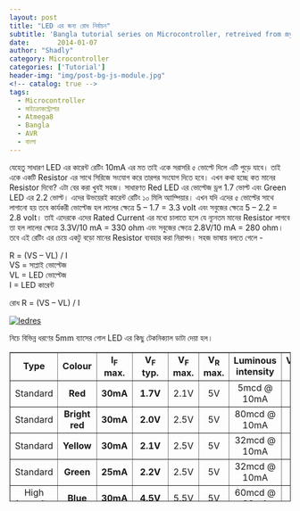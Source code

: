 ```yaml
---
layout: post
title: "LED এর জন্য রোধ নির্বাচন"
subtitle: 'Bangla tutorial series on Microcontroller, retreived from my previous blog d15tech.com. Dated here according to the original published date.'
date:       2014-01-07
author: "Shadly"
category: Microcontroller
categories: ['Tutorial']
header-img: "img/post-bg-js-module.jpg"
<!-- catalog: true -->
tags:
  - Microcontroller
  - মাইক্রোকন্ট্রোলার
  - Atmega8
  - Bangla
  - AVR
  - বাংলা
---
```



যেহেতু সাধারণ LED এর কারেন্ট রেটিং 10mA এর মত তাই একে সরাসরি ৫ ভোল্টে দিলে এটি পুড়ে যাবে। তাই একে একটি Resistor এর সাথে সিরিজে সংযোগ করে তারপর সংযোগ দিতে হবে। এখন কথা হচ্ছে কত মানের Resistor দিবো? এটা বের করা খুবই সহজ। সাধারণত Red LED এর ভোল্টেজ ড্রপ 1.7 ভোল্ট এবং Green LED এর 2.2 ভোল্ট। এদের উভয়েরই কারেন্ট রেটিং ১০ মিলি অ্যাম্পিয়ার। এখন যদি এদের ৫ ভোল্টের সাথে লাগানো হয় তবে কার্যকরী ভোল্টেজ হল লালের ক্ষেত্রে 5 – 1.7 = 3.3 volt এবং সবুজের ক্ষেত্রে 5 – 2.2 = 2.8 volt। তাই এদেরকে এদের Rated Current এর মধ্যে চালাতে হলে যে ন্যূনতম মানের Resistor লাগবে তা হল লালের ক্ষেত্রে 3.3V/10 mA = 330 ohm এবং সবুজের ক্ষেত্রে 2.8V/10 mA = 280 ohm। তবে এই রেটিং এর চেয়ে একটু বড়ো মানের Resistor ব্যবহার করা নিরাপদ। সহজ ভাষায় বলতে গেলে -

R = (VS – VL) / I  
VS = সাপ্লাই ভোল্টেজ  
VL = LED ভোল্টেজ  
I = LED কারেন্ট

রোধ R = (VS – VL) / I

[![ledres](https://web.archive.org/web/20150404225232im_/http://d15tech.com/wp-content/uploads/2015/01/ledres.gif)](https://web.archive.org/web/20150404225232/http://d15tech.com/wp-content/uploads/2015/01/ledres.gif)

নিচে বিভিন্ন ধরণের 5mm ব্যাসের গোল LED এর কিছু টেকনিক্যাল ডাটা দেয়া হল।


<table style="height: 268px;" border="1" width="710">
<tbody>
<tr>
<td align="center"><b>Type</b></td>
<td align="center"><b>Colour</b></td>
<td align="center"><b>I<sub>F</sub><br>
max.</b></td>
<td align="center"><b>V<sub>F</sub><br>
typ.</b></td>
<td align="center"><b>V<sub>F</sub><br>
max.</b></td>
<td align="center"><b>V<sub>R</sub><br>
max.</b></td>
<td align="center"><b>Luminous<br>
intensity</b></td>
<td align="center"><b>Viewing<br>
angle</b></td>
<td align="center"><b>Wavelength</b></td>
</tr>
<tr>
<td align="center">Standard</td>
<td align="center"><b>Red</b></td>
<td align="center"><b>30mA</b></td>
<td align="center"><b>1.7V</b></td>
<td align="center">2.1V</td>
<td align="center">5V</td>
<td align="center">5mcd @ 10mA</td>
<td align="center">60°</td>
<td align="center">660nm</td>
</tr>
<tr>
<td align="center">Standard</td>
<td align="center"><b>Bright red</b></td>
<td align="center"><b>30mA</b></td>
<td align="center"><b>2.0V</b></td>
<td align="center">2.5V</td>
<td align="center">5V</td>
<td align="center">80mcd @ 10mA</td>
<td align="center">60°</td>
<td align="center">625nm</td>
</tr>
<tr>
<td align="center">Standard</td>
<td align="center"><b>Yellow</b></td>
<td align="center"><b>30mA</b></td>
<td align="center"><b>2.1V</b></td>
<td align="center">2.5V</td>
<td align="center">5V</td>
<td align="center">32mcd @ 10mA</td>
<td align="center">60°</td>
<td align="center">590nm</td>
</tr>
<tr>
<td align="center">Standard</td>
<td align="center"><b>Green</b></td>
<td align="center"><b>25mA</b></td>
<td align="center"><b>2.2V</b></td>
<td align="center">2.5V</td>
<td align="center">5V</td>
<td align="center">32mcd @ 10mA</td>
<td align="center">60°</td>
<td align="center">565nm</td>
</tr>
<tr>
<td align="center">High intensity</td>
<td align="center"><b>Blue</b></td>
<td align="center"><b>30mA</b></td>
<td align="center"><b>4.5V</b></td>
<td align="center">5.5V</td>
<td align="center">5V</td>
<td align="center">60mcd @ 20mA</td>
<td align="center">50°</td>
<td align="center">430nm</td>
</tr>
<tr>
<td align="center">Super bright</td>
<td align="center"><b>Red</b></td>
<td align="center"><b>30mA</b></td>
<td align="center"><b>1.85V</b></td>
<td align="center">2.5V</td>
<td align="center">5V</td>
<td align="center">500mcd @ 20mA</td>
<td align="center">60°</td>
<td align="center">660nm</td>
</tr>
<tr>
<td align="center">Low current</td>
<td align="center"><b>Red</b></td>
<td align="center"><b>30mA</b></td>
<td align="center"><b>1.7V</b></td>
<td align="center">2.0V</td>
<td align="center">5V</td>
<td align="center">5mcd @ 2mA</td>
<td align="center">60°</td>
<td style="text-align: center;" align="center">625nm</td>
</tr>
</tbody>
</table>